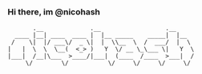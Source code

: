 ### Hi there, im @nicohash

```plaintext
       .__             .__                  .__     
  ____ |__| ____  ____ |  |__ _____    _____|  |__  
 /    \|  |/ ___\/  _ \|  |  \\__  \  /  ___/  |  \ 
|   |  \  \  \__(  <_> )   Y  \/ __ \_\___ \|   Y  \
|___|  /__|\___  >____/|___|  (____  /____  >___|  /
     \/        \/           \/     \/     \/     \/ 
```

<!--
**nicohash/nicohash** is a ✨ _special_ ✨ repository because its `README.md` (this file) appears on your GitHub profile.

Here are some ideas to get you started:

- 🔭 I’m currently working on ...
- 🌱 I’m currently learning ...
- 👯 I’m looking to collaborate on ...
- 🤔 I’m looking for help with ...
- 💬 Ask me about ...
- 📫 How to reach me: ...
- 😄 Pronouns: ...
- ⚡ Fun fact: ...
-->
